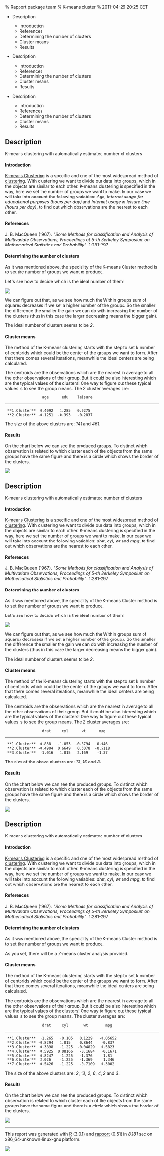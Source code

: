 % Rapport package team
% K-means cluster
% 2011-04-26 20:25 CET

-   Description
    -   Introduction
    -   References
    -   Determining the number of clusters
    -   Cluster means
    -   Results

-   Description
    -   Introduction
    -   References
    -   Determining the number of clusters
    -   Cluster means
    -   Results

-   Description
    -   Introduction
    -   References
    -   Determining the number of clusters
    -   Cluster means
    -   Results


Description
-----------

K-means clustering with automatically estimated number of clusters

#### Introduction

[K-means Clustering](http://en.wikipedia.org/wiki/K-means_clustering) is
a specific and one of the most widespread method of
[clustering](http://en.wikipedia.org/wiki/Cluster_analysis). With
clustering we want to divide our data into groups, which in the objects
are similar to each other. K-means clustering is specified in the way,
here we set the number of groups we want to make. In our case we will
take into account the following variables: *Age*, *Internet usage for
educational purposes (hours per day)* and *Internet usage in leisure
time (hours per day)*, to find out which observations are the nearest to
each other.

#### References

J. B. MacQueen (1967). *"Some Methods for classification and Analysis of
Multivariate Observations, Proceedings of 5-th Berkeley Symposium on
Mathematical Statistics and Probability"*. 1:281-297

#### Determining the number of clusters

As it was mentioned above, the speciality of the K-means Cluster method
is to set the number of groups we want to produce.

Let's see how to decide which is the ideal number of them!

[![](plots/KMeansCluster.tpl-1.png)](plots/KMeansCluster.tpl-1-hires.png)

We can figure out that, as we see how much the Within groups sum of
squares decreases if we set a higher number of the groups. So the
smaller the difference the smaller the gain we can do with increasing
the number of the clusters (thus in this case the larger decreasing
means the bigger gain).

The ideal number of clusters seems to be *2*.

#### Cluster means

The method of the K-means clustering starts with the step to set k
number of centorids which could be the center of the groups we want to
form. After that there comes several iterations, meanwhile the ideal
centers are being calculated.

The centroids are the observations which are the nearest in average to
all the other observations of their group. But it could be also
interesting which are the typical values of the clusters! One way to
figure out these typical values is to see the group means. The *2*
cluster averages are:

                     age      edu    leisure
  ---------------- -------- ------- ---------
     **1.Cluster**  0.4092   1.285   0.9275
     **2.Cluster** -0.1251  -0.393   -0.2837

The size of the above clusters are: *141* and *461*.

#### Results

On the chart below we can see the produced groups. To distinct which
observation is related to which cluster each of the objects from the
same groups have the same figure and there is a circle which shows the
border of the clusters.

[![](plots/KMeansCluster.tpl-2.png)](plots/KMeansCluster.tpl-2-hires.png)

Description
-----------

K-means clustering with automatically estimated number of clusters

#### Introduction

[K-means Clustering](http://en.wikipedia.org/wiki/K-means_clustering) is
a specific and one of the most widespread method of
[clustering](http://en.wikipedia.org/wiki/Cluster_analysis). With
clustering we want to divide our data into groups, which in the objects
are similar to each other. K-means clustering is specified in the way,
here we set the number of groups we want to make. In our case we will
take into account the following variables: *drat*, *cyl*, *wt* and
*mpg*, to find out which observations are the nearest to each other.

#### References

J. B. MacQueen (1967). *"Some Methods for classification and Analysis of
Multivariate Observations, Proceedings of 5-th Berkeley Symposium on
Mathematical Statistics and Probability"*. 1:281-297

#### Determining the number of clusters

As it was mentioned above, the speciality of the K-means Cluster method
is to set the number of groups we want to produce.

Let's see how to decide which is the ideal number of them!

[![](plots/KMeansCluster.tpl-3.png)](plots/KMeansCluster.tpl-3-hires.png)

We can figure out that, as we see how much the Within groups sum of
squares decreases if we set a higher number of the groups. So the
smaller the difference the smaller the gain we can do with increasing
the number of the clusters (thus in this case the larger decreasing
means the bigger gain).

The ideal number of clusters seems to be *2*.

#### Cluster means

The method of the K-means clustering starts with the step to set k
number of centorids which could be the center of the groups we want to
form. After that there comes several iterations, meanwhile the ideal
centers are being calculated.

The centroids are the observations which are the nearest in average to
all the other observations of their group. But it could be also
interesting which are the typical values of the clusters! One way to
figure out these typical values is to see the group means. The *2*
cluster averages are:

                     drat     cyl      wt      mpg
  ---------------- -------- ------- -------- --------
     **1.Cluster**  0.838   -1.053  -0.8794   0.946
     **2.Cluster** -0.4904  0.6649   0.3078  -0.5118
     **3.Cluster**  -1.016   1.015   2.169    -1.37

The size of the above clusters are: *13*, *16* and *3*.

#### Results

On the chart below we can see the produced groups. To distinct which
observation is related to which cluster each of the objects from the
same groups have the same figure and there is a circle which shows the
border of the clusters.

[![](plots/KMeansCluster.tpl-4.png)](plots/KMeansCluster.tpl-4-hires.png)

Description
-----------

K-means clustering with automatically estimated number of clusters

#### Introduction

[K-means Clustering](http://en.wikipedia.org/wiki/K-means_clustering) is
a specific and one of the most widespread method of
[clustering](http://en.wikipedia.org/wiki/Cluster_analysis). With
clustering we want to divide our data into groups, which in the objects
are similar to each other. K-means clustering is specified in the way,
here we set the number of groups we want to make. In our case we will
take into account the following variables: *drat*, *cyl*, *wt* and
*mpg*, to find out which observations are the nearest to each other.

#### References

J. B. MacQueen (1967). *"Some Methods for classification and Analysis of
Multivariate Observations, Proceedings of 5-th Berkeley Symposium on
Mathematical Statistics and Probability"*. 1:281-297

#### Determining the number of clusters

As it was mentioned above, the speciality of the K-means Cluster method
is to set the number of groups we want to produce.

As you set, there will be a *7*-means cluster analysis provided.

#### Cluster means

The method of the K-means clustering starts with the step to set k
number of centorids which could be the center of the groups we want to
form. After that there comes several iterations, meanwhile the ideal
centers are being calculated.

The centroids are the observations which are the nearest in average to
all the other observations of their group. But it could be also
interesting which are the typical values of the clusters! One way to
figure out these typical values is to see the group means. The cluster
averages are:

                     drat     cyl       wt        mpg
  ---------------- -------- -------- --------- ---------
     **1.Cluster**  -1.265   -0.105   0.1229   -0.05652
     **2.Cluster** -0.8294   1.015    0.8644    -0.837
     **3.Cluster**  0.3898   -1.225  -0.04829   0.5823
     **4.Cluster**  0.5925  0.08166   -0.1684   -0.1671
     **5.Cluster**  0.8247   -1.225   -1.376     1.81
     **6.Cluster**  2.026    -1.225   -1.369     1.346
     **7.Cluster**  0.5426   -1.225   -0.7109   0.3002

The size of the above clusters are: *2*, *13*, *2*, *6*, *4*, *2* and
*3*.

#### Results

On the chart below we can see the produced groups. To distinct which
observation is related to which cluster each of the objects from the
same groups have the same figure and there is a circle which shows the
border of the clusters.

[![](plots/KMeansCluster.tpl-5.png)](plots/KMeansCluster.tpl-5-hires.png)

* * * * *

This report was generated with [R](http://www.r-project.org/) (3.0.1)
and [rapport](http://rapport-package.info/) (0.51) in *8.181* sec on
x86\_64-unknown-linux-gnu platform.

![](images/logo.png)
